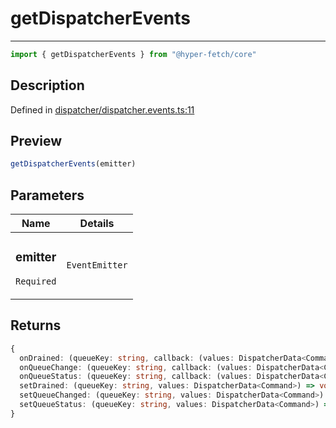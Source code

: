 

# getDispatcherEvents

<div class="api-docs__separator" data-reactroot="">

---

</div><div class="api-docs__import" data-reactroot="">

```ts
import { getDispatcherEvents } from "@hyper-fetch/core"
```

</div><div class="api-docs__section">

## Description

</div><div class="api-docs__description"><span class="api-docs__do-not-parse">



</span></div><p class="api-docs__definition">

Defined in [dispatcher/dispatcher.events.ts:11](https://github.com/BetterTyped/hyper-fetch/blob/9cf1f580/packages/core/src/dispatcher/dispatcher.events.ts#L11)

</p><div class="api-docs__section">

## Preview

</div><div class="api-docs__preview fn">

```ts
getDispatcherEvents(emitter)
```

</div><div class="api-docs__section">

## Parameters

</div><div class="api-docs__parameters"><table><thead><tr><th>Name</th><th>Details</th></tr></thead><tbody><tr param-data="emitter"><td class="api-docs__param-name required">

### emitter 

`Required`

</td><td class="api-docs__param-type">

`EventEmitter`

</td></tr></tbody></table></div><div class="api-docs__section">

## Returns

</div><div class="api-docs__returns">

```ts
{
  onDrained: (queueKey: string, callback: (values: DispatcherData<Command>) => void) => VoidFunction;
  onQueueChange: (queueKey: string, callback: (values: DispatcherData<Command>) => void) => VoidFunction;
  onQueueStatus: (queueKey: string, callback: (values: DispatcherData<Command>) => void) => VoidFunction;
  setDrained: (queueKey: string, values: DispatcherData<Command>) => void;
  setQueueChanged: (queueKey: string, values: DispatcherData<Command>) => void;
  setQueueStatus: (queueKey: string, values: DispatcherData<Command>) => void;
}
```

</div>